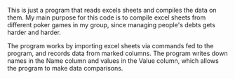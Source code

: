 This is just a program that reads excels sheets and compiles the data on them. 
My main purpose for this code is to compile excel sheets from different poker games in my group, since
managing people's debts gets harder and harder.

The program works by importing excel sheets via commands fed to the program, and records data from marked columns.
The program writes down names in the Name column and values in the Value column, which allows the program to make
data comparisons.
